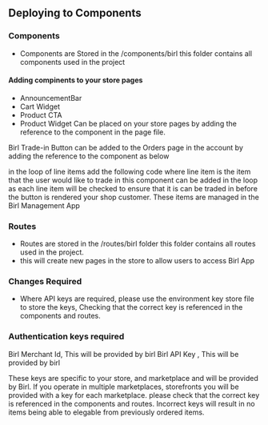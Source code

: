 
## Deploying to Components

### Components

- Components are Stored in the /components/birl this folder contains all components used in the project

#### Adding compinents to your store pages
- AnnouncementBar
- Cart Widget
- Product CTA
- Product Widget
Can be placed on your store pages by adding the reference to the component in the page file.

Birl Trade-in Button can be added to the Orders page in the account by adding the reference to the component  as below

in the loop of line items add the following code where line item is the item that the user would like to trade in
this component can be added in the loop as each line item will be checked to ensure that it is can be traded in
before the button is rendered your shop customer. These items are managed in the Birl Management App

<TradeInButtons item={lineItem}></TradeInButtons>

### Routes

- Routes are stored in the /routes/birl folder this folder contains all routes used in the project. 
- this will create new pages in the store to allow users to access Birl App

### Changes Required
- Where API keys are required, please use the environment key store  file to store the keys, Checking that the correct key is  referenced in the components and routes. 

### Authentication keys required

Birl Merchant Id, This will be provided by birl 
Birl API Key , This will be provided by birl

These keys are specific to your store, and marketplace and will be provided by Birl. If you operate 
in multiple marketplaces, storefronts you will be provided with a key for each marketplace. please check that the correct 
key is referenced in the components and routes. Incorrect keys will result in no items being able to elegable from
previously ordered items.


